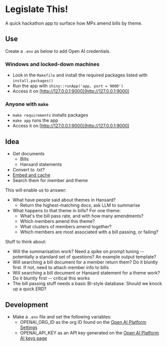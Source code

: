 # Legislate This!

A quick hackathon app to surface how MPs amend bills by theme.

## Use

Create a `.env` as below to add Open AI credentials.

### Windows and locked-down machines

* Look in the `Makefile` and install the required packages listed with `install.packages()`
* Run the app with `shiny::runApp('app, port = 9000')`
* Access it on [http://127.0.0.1:9000](http://127.0.0.1:9000)

### Anyone with `make`

* `make requirements` installs packages
* `make app` runs the app
* Access it on [http://127.0.0.1:9000](http://127.0.0.1:9000)

## Idea

* Get documents
  * Bills
  * Hansard statements
* Convert to .txt?
* [Embed and cache](https://platform.openai.com/docs/guides/embeddings/use-cases)
* Search them for member and theme

This will enable us to answer:

* What have people said about themes in Hansard?
  * Return the highest-matching docs, ask LLM to summarise
* What happens to that theme in bills? For one theme:
  * What's the bill pass rate, and with how many amendments?
  * Which members amend this theme?
  * What clusters of members amend together?
  * Which members are most associated with a bill passing, or failing?

Stuff to think about:

* Will the summarisation work? Need a spike on prompt tuning -- potentially a standard set of questions? An example output template?
* Will searching a bill document for a member return them? Do it bluntly first. If not, need to attach member info to bills
* Will searching a bill document or Hansard statement for a theme work? Do it bluntly first -- critical this works
* The bill passing stuff needs a basic BI-style database. Should we knock up a quick ERD?

## Development

* Make a `.env` file and set the following variables:
  * OPENAI_ORG_ID as the org ID found on the [Open AI Platform Settings](https://platform.openai.com/account/org-settings)
  * OPENAI_API_KEY as an API key generated on the [Open AI Platform AI keys page](https://platform.openai.com/account/api-keys)